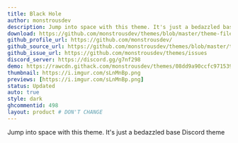 ```yaml
---
title: Black Hole
author: monstrousdev
description: Jump into space with this theme. It's just a bedazzled base Discord theme
download: https://github.com/monstrousdev/themes/blob/master/theme-files/Black-Hole.theme.css
github_profile_url: https://github.com/monstrousdev/
github_source_url: https://github.com/monstrousdev/themes/blob/master/theme-files/Black-Hole.theme.css
github_issue_url: https://github.com/monstrousdev/themes/issues
discord_server: https://discord.gg/g7nf298
demo: https://rawcdn.githack.com/monstrousdev/themes/08dd9a90ccfc971539f4d55560d1943ee33557f8/theme-files/Black-Hole.theme.css
thumbnail: https://i.imgur.com/sLnMnBp.png
previews: [https://i.imgur.com/sLnMnBp.png]
status: Updated
auto: true
style: dark
ghcommentid: 498
layout: product # DON'T CHANGE
---
```

Jump into space with this theme. It's just a bedazzled base Discord theme